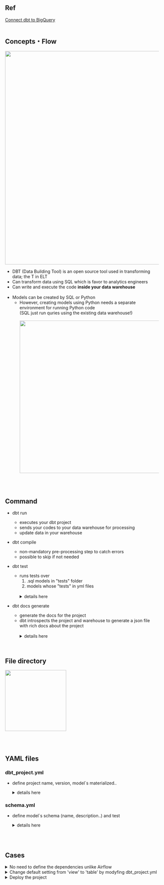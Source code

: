 ## Ref
[Connect dbt to BigQuery](https://docs.getdbt.com/guides/bigquery?step=1)
<br/><br/>

## Concepts・Flow
<img src="https://github.com/youngmin-jin/practice/assets/135728064/8d780ba6-d339-47be-95d5-e4232d6a3d5e" width="700"> <br/>
- DBT (Data Building Tool) is an open source tool used in transforming data; the T in ELT
- Can transform data using SQL which is favor to analytics engineers
- Can write and execute the code **inside your data warehouse** <br><br>
- Models can be created by SQL or Python
  - However, creating models using Python needs a separate environment for running Python code <br>
    (SQL just run quries using the existing data warehouse!) <br><br>
    <img src="https://github.com/youngmin-jin/practice/assets/135728064/90a93988-8432-4542-9670-5e4c992c9ad5" width="500"> <br/>


<br><br>

## Command
- dbt run
  - executes your dbt project
  - sends your codes to your data warehouse for processing 
  - update data in your warehouse

- dbt compile
  - non-mandatory pre-processing step to catch errors
  - possible to skip if not needed

- dbt test <br/>
  - runs tests over <br>
    1) .sql models in "tests" folder
    2) models whose "tests" in yml files <br/><br/>
      <details>
        <summary>details here</summary>
         <img src="https://github.com/youngmin-jin/practice/assets/135728064/e556182f-5c89-4029-924b-c72dfc778690" width="200"> <br/>
         <img src="https://github.com/youngmin-jin/practice/assets/135728064/ed800670-a580-4acf-bbf3-77b4fe37cb0e" width="400"> <br/>
      </details>

- dbt docs generate
  - generate the docs for the project
  - dbt introspects the project and warehouse to generate a json file with rich docs about the project <br/><br/>
    <details>
      <summary>details here</summary>
        <img src="https://github.com/youngmin-jin/practice/assets/135728064/288e5d78-964a-4f74-bebe-77a18f3d9c28" width="700"> <br/><br/>
        <img src="https://github.com/youngmin-jin/practice/assets/135728064/4e7e4213-da29-4fed-9fce-fa8cf917bf44" width="600"> <br/><br/>
        <img src="https://github.com/youngmin-jin/practice/assets/135728064/5e27582e-7b30-4cb3-91f4-8ef67fb4a8e2" width="700"> <br/><br/>
    </details>
  
<br>

## File directory
<img src="https://github.com/youngmin-jin/practice/assets/135728064/81afdb12-e38b-4405-b603-f19f8d3aa1bb" width="200">

<br><br>

## YAML files
### dbt_project.yml
- define project name, version, model`s materialized.. <br>
  <details>
    <summary>details here</summary>
    
      name: 'jaffle_shop'
      version: '1.0.0'
      config-version: 2
          
      profile: 'default'
          
      model-paths: ["models"]
      analysis-paths: ["analyses"]
      test-paths: ["tests"]
      seed-paths: ["seeds"]
      macro-paths: ["macros"]
      snapshot-paths: ["snapshots"]
          
      target-path: "target"  # directory which will store compiled SQL files
      clean-targets:         # directories to be removed by `dbt clean`
        - "target"
        - "dbt_packages"
          
      models:
        jaffle_shop:
          +materialized: table
  
  </details>

### schema.yml
- define model`s schema (name, description..) and test <br>
  <details>
    <summary>details here</summary>

      version: 2
      
      models:
        - name: customers
          description: One record per customer
          columns:
            - name: customer_id
              description: Primary key
              tests:
                - unique
                - not_null
            - name: first_order_date
              description: NULL when a customer has not yet placed an order
      ..
       - name: stg_orders
         description: This model cleans up order data
         columns:
          - name: order_id
            description: Primary key
            tests:
              - unique
              - not_null
          - name: status
            tests:
              - accepted_values:
                  values: ['placed', 'shipped', 'completed', 'return_pending', 'returned']
          - name: customer_id
            tests:
              - not_null
              - relationships:
                  to: ref('stg_customers')
                  field: customer_id
      ..
  
    -> it appears in the docs like below <br><br>
    <img src="https://github.com/youngmin-jin/practice/assets/135728064/2da8e110-5bcd-43d5-8d76-90f8f90f7d31" width="600"> <br/><br/>
    
    -> all 'tests' are tested when running 'dbt test' <br><br>
    <img src="https://github.com/youngmin-jin/practice/assets/135728064/e11b5339-5ee4-4b12-8b54-c5e44a9ec718" width="600">

  </details>

<br><br>

## Cases
<details>
  <summary>No need to define the dependencies unlike Airflow</summary>
<br/>
customers.sql

```
with customers as (
    select * from {{ ref('stg_customers') }}
),
orders as (
    select * from {{ ref('stg_orders') }}
),
customer_orders as (
    select
        customer_id,
        min(order_date) as first_order_date,
        max(order_date) as most_recent_order_date,
        count(order_id) as number_of_orders
    from orders
    group by 1
),
final as (
    select
        customers.customer_id,
        customers.first_name,
        customers.last_name,
        customer_orders.first_order_date,
        customer_orders.most_recent_order_date,
        coalesce(customer_orders.number_of_orders, 0) as number_of_orders
    from customers
    left join customer_orders using (customer_id)
)
select * from final
```
<img src="https://github.com/youngmin-jin/practice/assets/135728064/c35ec984-1db0-469f-b552-9fc62d3bc318" width="600"> <br/>
-> customers.sql depends on stg_customers.sql and stg_orders.sql, dbt builds customers.sql last <br/>
-> no need to define these dependencies

</details>


<details>
  <summary>Change default setting from 'view' to 'table' by modyfing dbt_project.yml</summary>
  
### 1. Confirm that the default was a 'view' in dbt_project.yml and BigQuery UI
<img src="https://github.com/youngmin-jin/practice/assets/135728064/af730daf-9074-4ac0-a1f8-51f425dff041" width="700"> <br/><br/>
<img src="https://github.com/youngmin-jin/practice/assets/135728064/7e962a6f-c5a9-4f0c-9778-e1f6d0942002" width="700"> <br/><br/>

### 2. Change 'view' to 'table' in dbt_project.yml
<img src="https://github.com/youngmin-jin/practice/assets/135728064/828e3676-7538-4d19-bcd2-2724a145b429" width="700"> <br/><br/>

### 3. Commit and run 'dbt run'
<img src="https://github.com/youngmin-jin/practice/assets/135728064/123df0fb-95e7-4ce1-b376-5d9bf04af860" width="700"> <br/><br/>
<img src="https://github.com/youngmin-jin/practice/assets/135728064/aa70c682-7d06-4533-9437-7c8a504b3752" width="700"> <br/><br/>

### 4. Confirm the change
<img src="https://github.com/youngmin-jin/practice/assets/135728064/24796b1f-4b20-40c6-b547-da1cc36d0fc1" width="700"> <br/><br/>

*if 'dbt run' cannot be executed, restart IDE<br/>
<img src="https://github.com/youngmin-jin/practice/assets/135728064/1319f97e-7846-434c-83d9-49a330b94c1f" width="700"> <br/><br/>

### (Optional) Set differently upon a model by adding below to the top of the code
<img src="https://github.com/youngmin-jin/practice/assets/135728064/c99767ed-13f6-4dad-a46e-675ca85b9395" width="700"> <br/><br/>
<img src="https://github.com/youngmin-jin/practice/assets/135728064/a205671f-1820-42bc-9d99-858d9413b8ea" width="700"> <br/><br/>

</details>


<details>
  <summary>Deploy the project</summary>

### Ref
https://docs.getdbt.com/guides/bigquery?step=15

### 1. Create a deployment environment
1. In the upper left, select Deploy, then click Environments.
2. Click Create Environment.
3. In the Name field, write the name of your deployment environment. For example, "Production."
4. In the dbt Version field, select the latest version from the dropdown.
5. Under Deployment connection, enter the name of the dataset you want to use as the target, such as "Analytics".This will allow dbt to build and work with that dataset. For some data warehouses, the target dataset may be referred to as a "schema".
6. Click Save.

### 2. Create and run a job
1. After creating your deployment environment, you should be directed to the page for a new environment. If not, select Deploy in the upper left, then click Jobs.
2. Click Create one and provide a name, for example, "Production run", and link to the Environment you just created.
3. Scroll down to the Execution Settings section.
4. Under Commands, add this command as part of your job if you don't see it:
```
dbt build
```
5. Select the Generate docs on run checkbox to automatically generate updated project docs each time your job runs.
6. For this exercise, do not set a schedule for your project to run — while your organization's project should run regularly, there's no need to run this example project on a schedule. Scheduling a job is sometimes referred to as deploying a project.
7. Select Save, then click Run now to run your job.
8. Click the run and watch its progress under "Run history."
9. Once the run is complete, click View Documentation to see the docs for your project.

</details>













